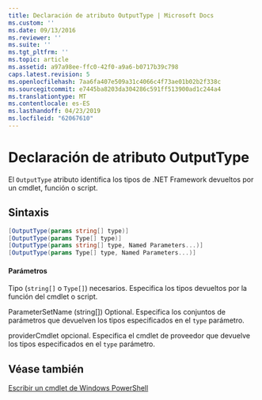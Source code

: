 ```yaml
---
title: Declaración de atributo OutputType | Microsoft Docs
ms.custom: ''
ms.date: 09/13/2016
ms.reviewer: ''
ms.suite: ''
ms.tgt_pltfrm: ''
ms.topic: article
ms.assetid: a97a98ee-ffc0-42f0-a9a6-b0717b39c798
caps.latest.revision: 5
ms.openlocfilehash: 7aa6fa407e509a31c4066c4f73ae01b02b2f338c
ms.sourcegitcommit: e7445ba8203da304286c591ff513900ad1c244a4
ms.translationtype: MT
ms.contentlocale: es-ES
ms.lasthandoff: 04/23/2019
ms.locfileid: "62067610"
---
```

# <a name="outputtype-attribute-declaration"></a>Declaración de atributo OutputType

El `OutputType` atributo identifica los tipos de .NET Framework devueltos por un cmdlet, función o script.

## <a name="syntax"></a>Sintaxis

```csharp
[OutputType(params string[] type)]
[OutputType(params Type[] type)]
[OutputType(params string[] type, Named Parameters...)]
[OutputType(params Type[] type, Named Parameters...)]
```

#### <a name="parameters"></a>Parámetros

Tipo (`string[]` o `Type[]`) necesarios. Especifica los tipos devueltos por la función del cmdlet o script.

ParameterSetName (string[]) Optional. Especifica los conjuntos de parámetros que devuelven los tipos especificados en el `type` parámetro.

providerCmdlet opcional. Especifica el cmdlet de proveedor que devuelve los tipos especificados en el `type` parámetro.

## <a name="see-also"></a>Véase también

[Escribir un cmdlet de Windows PowerShell](./writing-a-windows-powershell-cmdlet.md)
